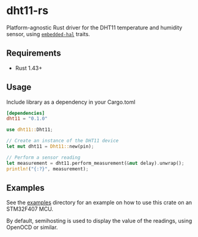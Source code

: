 # dht11-rs

Platform-agnostic Rust driver for the DHT11 temperature and humidity sensor,
using [`embedded-hal`](https://github.com/rust-embedded/embedded-hal) traits.

## Requirements

- Rust 1.43+

## Usage

Include library as a dependency in your Cargo.toml

```toml
[dependencies]
dht11 = "0.1.0"
```

```rust
use dht11::Dht11;

// Create an instance of the DHT11 device
let mut dht11 = Dht11::new(pin);

// Perform a sensor reading
let measurement = dht11.perform_measurement(&mut delay).unwrap();
println!("{:?}", measurement);
```

## Examples

See the [examples](examples/) directory for an example on how to use this crate on an STM32F407 MCU.

By default, semihosting is used to display the value of the readings, using OpenOCD or similar.
